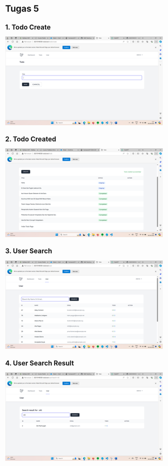 # Tugas 5

## 1. Todo Create
![alt text](image.png)

## 2. Todo Created
![alt text](image-1.png)

## 3. User Search
![alt text](image-2.png)

## 4. User Search Result 
![alt text](image-3.png)
